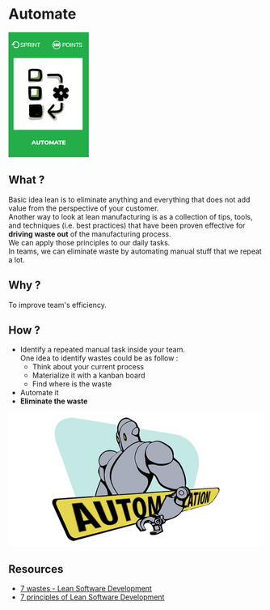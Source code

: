 # Automate
![Automate an current manual task](images/automate.png)

## What ?
Basic idea lean is to eliminate anything and everything that does not add value from the perspective of your customer.  
Another way to look at lean manufacturing is as a collection of tips, tools, and techniques (i.e. best practices) that have been proven effective for **driving waste out** of the manufacturing process.  
We can apply those principles to our daily tasks.  
In teams, we can eliminate waste by automating manual stuff that we repeat a lot. 

## Why ?
To improve team's efficiency.

## How ?
* Identify a repeated manual task inside your team.  
    One idea to identify wastes could be as follow :
    * Think about your current process
    * Materialize it with a kanban board
    * Find where is the waste
* Automate it
* **Eliminate the waste**

![Automate a current manual task](images/automate-task1.jpg)  
## Resources
* [7 wastes - Lean Software Development](https://dzone.com/articles/seven-wastes-software)
* [7 principles of Lean Software Development](https://agilevelocity.com/lean/7-principles-of-lean-software-development/)
